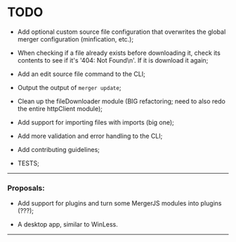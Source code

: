 # TODO

- Add optional custom source file configuration that overwrites the global merger configuration (minfication, etc.);

- When checking if a file already exists before downloading it, check its contents to see if it's '404: Not Found\n'. If it is download it again;

- Add an edit source file command to the CLI;

- Output the output of `merger update`;

- Clean up the fileDownloader module (BIG refactoring; need to also redo the entire httpClient module);

- Add support for importing files with imports (big one);

- Add more validation and error handling to the CLI;

- Add contributing guidelines;

- TESTS;

--------------------------------------------------------------------------------------------------------------------------
### Proposals:

- Add support for plugins and turn some MergerJS modules into plugins (???);

- A desktop app, similar to WinLess.

--------------------------------------------------------------------------------------------------------------------------
